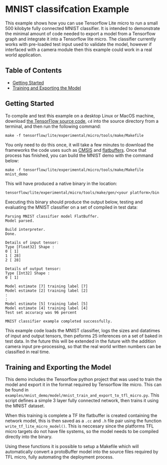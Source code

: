 # MNIST classifcation Example

This example shows how you can use Tensorflow Lite micro to run a small 500
kilobyte fully connected MNIST classifier. It is intended to demonstrate the
minimal amount of code needed to export a model from a Tensorflow graph and
integrate
it into a Tensorflow lite micro. The classifier currently works with pre-loaded
test input used to validate the model, however if interfaced with a camera 
module then this example could work in a real world application.

## Table of Contents
-   [Getting Started](#getting-started)
-   [Training and Exporting the Model](#training-and-exporting-the-model)

## Getting Started

To compile and test this example on a desktop Linux or MacOS machine, download
[the TensorFlow source code](https://github.com/tensorflow/tensorflow), `cd`
into the source directory from a terminal, and then run the following command:

```
make -f tensorflow/lite/experimental/micro/tools/make/Makefile
```

You only need to do this once, it will take a few minutes to download the
frameworks the code uses such as
[CMSIS](https://developer.arm.com/embedded/cmsis) and
[flatbuffers](https://google.github.io/flatbuffers/). Once that process has
finished, you can build the MNIST demo with the command below:

```
make -f tensorflow/lite/experimental/micro/tools/make/Makefile mnist_demo
```

This will have produced a native binary in the location:

```
tensorflow/lite/experimental/micro/tools/make/gen/<your platform>/bin
```

Executing this binary should produce the output below, testing and evaluating
the MNIST classifier on a set of compiled in test data:

```
Parsing MNIST classifier model FlatBuffer.
Model parsed.

Build interpreter.
Done.

Details of input tensor:
Type [Float32] Shape :
0 [ 1]
1 [ 28]
2 [ 28]

Details of output tensor:
Type [Int32] Shape :
0 [ 1]

Model estimate [7] training label [7]
Model estimate [2] training label [2]
:
:
Model estimate [5] training label [5]
Model estimate [4] training label [4]
Test set accuracy was 96 percent

MNIST classifier example completed successfully.

```

This example code loads the MNIST classifier, logs the sizes and datatimes of
input and output tensors, then peforms 25 inferences on a set of baked in
test data. In the future this will be extended in the future with the addition camera input
pre-processing, so that the real world written numbers can be classified in
real time.

## Training and Exporting the Model

This demo includes the Tensorflow python project that was used to train the
model and export it in the format required by Tensorflow lite micro. This can
be found in
`examples/mnist_demo/model/mnist_train_and_export_to_tfl_micro.py`. This
script defines a simple 3 layer fully connected network, then trains it using
the MNIST dataset. 

When this training is complete a TF lite flatbuffer is created containing the
network model, this is then saved as a `.cc` and `.h` file pair using the
function `write_tf_lite_micro_model()`. This is neccesary since the platforms
TFL micro targets do not have file systems, so the model needs to be compiled
directly into the binary.

Using these functions it is possible to setup a Makefile which will
automatically convert a protoBuffer model into the source files required by
TFL micro, fully automating the deployment process. 